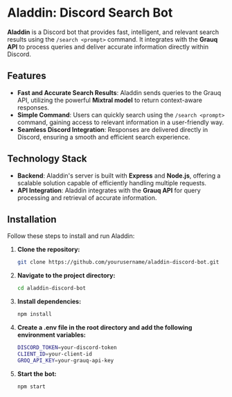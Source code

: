# Aladdin: Discord Search Bot

**Aladdin** is a Discord bot that provides fast, intelligent, and relevant search results using the `/search <prompt>` command. It integrates with the **Grauq API** to process queries and deliver accurate information directly within Discord.

## Features

- **Fast and Accurate Search Results**: Aladdin sends queries to the Grauq API, utilizing the powerful **Mixtral model** to return context-aware responses.
- **Simple Command**: Users can quickly search using the `/search <prompt>` command, gaining access to relevant information in a user-friendly way.
- **Seamless Discord Integration**: Responses are delivered directly in Discord, ensuring a smooth and efficient search experience.

## Technology Stack

- **Backend**: Aladdin's server is built with **Express** and **Node.js**, offering a scalable solution capable of efficiently handling multiple requests.
- **API Integration**: Aladdin integrates with the **Grauq API** for query processing and retrieval of accurate information.

## Installation

Follow these steps to install and run Aladdin:

1. **Clone the repository:**
   ```bash
   git clone https://github.com/yourusername/aladdin-discord-bot.git
2. **Navigate to the project directory:**
    ```bash
    cd aladdin-discord-bot
3. **Install dependencies:**
    ```bash 
    npm install
4. **Create a .env file in the root directory and add the following environment variables:**
    ```bash
    DISCORD_TOKEN=your-discord-token
    CLIENT_ID=your-client-id
    GROQ_API_KEY=your-grauq-api-key
5. **Start the bot:**
    ```bash 
    npm start

